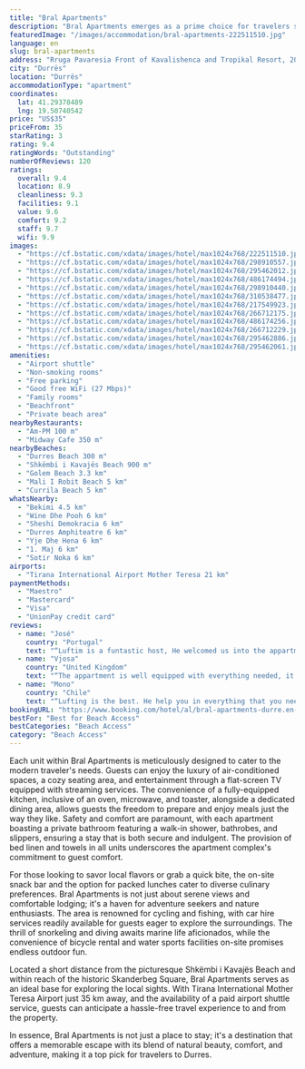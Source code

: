 ```yaml
---
title: "Bral Apartments"
description: "Bral Apartments emerges as a prime choice for travelers seeking the perfect blend of comfort and convenience, coupled with stunning sea views."
featuredImage: "/images/accommodation/bral-apartments-222511510.jpg"
language: en
slug: bral-apartments
address: "Rruga Pavaresia Front of Kavalishenca and Tropikal Resort, 2008 Durrës, Albania"
city: "Durrës"
location: "Durrës"
accommodationType: "apartment"
coordinates:
  lat: 41.29378489
  lng: 19.50740542
price: "US$35"
priceFrom: 35
starRating: 3
rating: 9.4
ratingWords: "Outstanding"
numberOfReviews: 120
ratings:
  overall: 9.4
  location: 8.9
  cleanliness: 9.3
  facilities: 9.1
  value: 9.6
  comfort: 9.2
  staff: 9.7
  wifi: 9.9
images:
  - "https://cf.bstatic.com/xdata/images/hotel/max1024x768/222511510.jpg?k=6afa6a817bdd20dabf874915d4b35085f0e4a2af2e17ae1016b27a0f946c3e72&o=&hp=1"
  - "https://cf.bstatic.com/xdata/images/hotel/max1024x768/298910557.jpg?k=6c0e8c231bbc02a6de374db3d58aff8e7abb16e6e29ed6b4f427282407558c01&o=&hp=1"
  - "https://cf.bstatic.com/xdata/images/hotel/max1024x768/295462012.jpg?k=f3f515180a417691f195e7f48bf0dea51ea1e9830e43da9f25e7d0d0ebb61311&o=&hp=1"
  - "https://cf.bstatic.com/xdata/images/hotel/max1024x768/486174494.jpg?k=3322ae8fd62866765b2b71a39e4c6bc9786e2f2f756d46ed73c57ed07bf255fc&o=&hp=1"
  - "https://cf.bstatic.com/xdata/images/hotel/max1024x768/298910440.jpg?k=7ee6e6094f2d9ec7dfc1d63539ac6a340876f83292a2279f31d8498b2e27d8e2&o=&hp=1"
  - "https://cf.bstatic.com/xdata/images/hotel/max1024x768/310538477.jpg?k=6ec6bbed99ec4eed366e50c02bbcb4e94f3a0177b5a4c909bba61b317e6d5d0d&o=&hp=1"
  - "https://cf.bstatic.com/xdata/images/hotel/max1024x768/217549923.jpg?k=9ef6a47f40bc131e267bc89c45d2c99d7ee2f61aa14377bd75604b0018f89257&o=&hp=1"
  - "https://cf.bstatic.com/xdata/images/hotel/max1024x768/266712175.jpg?k=634e58d03a90e3cee812cbaae237fa44c7c0dfddf65502c0c7656f7c08cdf730&o=&hp=1"
  - "https://cf.bstatic.com/xdata/images/hotel/max1024x768/486174256.jpg?k=13edd2cfba110bacb6daa919b40f56d7dd04a0769f25b077242c89b49c7e8653&o=&hp=1"
  - "https://cf.bstatic.com/xdata/images/hotel/max1024x768/266712229.jpg?k=d8e8a3c6cc9f8c8b398d9fe35ec6c18d82b7b974573d2bfe4eb8ce5bd0dfbf5b&o=&hp=1"
  - "https://cf.bstatic.com/xdata/images/hotel/max1024x768/295462886.jpg?k=5dd85749e646d52d2ed654423941d9f2b0e324f4a1f62849b1ffc18569d6d131&o=&hp=1"
  - "https://cf.bstatic.com/xdata/images/hotel/max1024x768/295462061.jpg?k=5bad6a8407d8dac2037e73d05df09de35be401e549d48a3fd7e63cb93a566761&o=&hp=1"
amenities:
  - "Airport shuttle"
  - "Non-smoking rooms"
  - "Free parking"
  - "Good free WiFi (27 Mbps)"
  - "Family rooms"
  - "Beachfront"
  - "Private beach area"
nearbyRestaurants:
  - "Am-PM 100 m"
  - "Midway Cafe 350 m"
nearbyBeaches:
  - "Durres Beach 300 m"
  - "Shkëmbi i Kavajës Beach 900 m"
  - "Golem Beach 3.3 km"
  - "Mali I Robit Beach 5 km"
  - "Currila Beach 5 km"
whatsNearby:
  - "Bekimi 4.5 km"
  - "Wine Dhe Pooh 6 km"
  - "Sheshi Demokracia 6 km"
  - "Durres Amphiteatre 6 km"
  - "Yje Dhe Hena 6 km"
  - "1. Maj 6 km"
  - "Sotir Noka 6 km"
airports:
  - "Tirana International Airport Mother Teresa 21 km"
paymentMethods:
  - "Maestro"
  - "Mastercard"
  - "Visa"
  - "UnionPay credit card"
reviews:
  - name: "José"
    country: "Portugal"
    text: "“Luftim is a funtastic host, He welcomed us into the appartment at a quite late reservation and still gave very good tips on places to visit during our stay in Albania. Thank you!”"
  - name: "Vjosa"
    country: "United Kingdom"
    text: "“The appartment is well equipped with everything needed, it is spacious and very good value for money. The host was very helpful and friendly.”"
  - name: "Mono"
    country: "Chile"
    text: "“Lufting is the best. He help you in everything that you need. Then the appartement it's amazing. You really feel at home. You have these beatifull sunset in your balcony!!! You have everything near to the house, grocery, bar and the beach! Really...”"
bookingURL: "https://www.booking.com/hotel/al/bral-apartments-durre.en-gb.html?aid=8035640"
bestFor: "Best for Beach Access"
bestCategories: "Beach Access"
category: "Beach Access"
---
```


Each unit within Bral Apartments is meticulously designed to cater to the modern traveler's needs. Guests can enjoy the luxury of air-conditioned spaces, a cozy seating area, and entertainment through a flat-screen TV equipped with streaming services. The convenience of a fully-equipped kitchen, inclusive of an oven, microwave, and toaster, alongside a dedicated dining area, allows guests the freedom to prepare and enjoy meals just the way they like. Safety and comfort are paramount, with each apartment boasting a private bathroom featuring a walk-in shower, bathrobes, and slippers, ensuring a stay that is both secure and indulgent. The provision of bed linen and towels in all units underscores the apartment complex's commitment to guest comfort.

For those looking to savor local flavors or grab a quick bite, the on-site snack bar and the option for packed lunches cater to diverse culinary preferences. Bral Apartments is not just about serene views and comfortable lodging; it's a haven for adventure seekers and nature enthusiasts. The area is renowned for cycling and fishing, with car hire services readily available for guests eager to explore the surroundings. The thrill of snorkeling and diving awaits marine life aficionados, while the convenience of bicycle rental and water sports facilities on-site promises endless outdoor fun.

Located a short distance from the picturesque Shkëmbi i Kavajës Beach and within reach of the historic Skanderbeg Square, Bral Apartments serves as an ideal base for exploring the local sights. With Tirana International Mother Teresa Airport just 35 km away, and the availability of a paid airport shuttle service, guests can anticipate a hassle-free travel experience to and from the property.

In essence, Bral Apartments is not just a place to stay; it's a destination that offers a memorable escape with its blend of natural beauty, comfort, and adventure, making it a top pick for travelers to Durres.